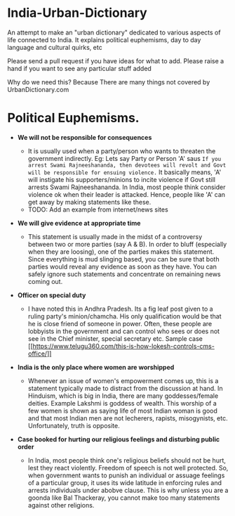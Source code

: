 # India-Urban-Dictionary
An attempt to make an "urban dictionary" dedicated to various aspects of life connected to India.
It explains political euphemisms, day to day language and cultural quirks, etc

Please send a pull request if you have ideas for what to add. 
Please raise a hand if you want to see any particular stuff added

Why do we need this?
Because There are many things not covered by UrbanDictionary.com

# Political Euphemisms.

* **We will not be responsible for consequences**
  * It is usually used when a party/person who wants to threaten the government indirectly. Eg: Lets say Party or Person 'A' saus `If you arrest Swami Rajneeshananda, then devotees will revolt and Govt will be responsible for ensuing violence.` It basically means, 'A' will instigate his supporters/minions to incite violence if Govt still arrests Swami Rajneeshananda. In India, most people think consider violence ok when their leader is attacked. Hence, people like 'A' can get away by making statements like these.
   * TODO: Add an example from internet/news sites

* **We will give evidence at appropriate time**
  * This statement is usually made in the midst of a controversy between two or more parties (say A & B). In order to bluff (especially when they are loosing), one of the parties makes this statement. Since everything is mud slinging based, you can be sure that both parties would reveal any evidence as soon as they have. You can safely ignore such statements and concentrate on remaining news coming out.
  
* **Officer on special duty**
  * I have noted this in Andhra Pradesh. Its a fig leaf post given to a ruling party's minion/chamcha. His only qualification would be that he is close friend of someone in power. Often, these people are lobbyists in the government and can control who sees or does not see in the Chief minister, special secretary etc. Sample case
  [[https://www.telugu360.com/this-is-how-lokesh-controls-cms-office/]]
  
* **India is the only place where women are worshipped**
  * Whenever an issue of women's empowerment comes up, this is a statement typically made to distract from the discussion at hand. In Hinduism, which is big in India, there are many goddesses/female deities. Example Lakshmi is goddess of wealth. This worship of a few women is shown as saying life of most Indian woman is good and that most Indian men are not lecherers, rapists, misogynists, etc. Unfortunately, truth is opposite.
  
* **Case booked for hurting our religious feelings and disturbing public order**
  * In India, most people think one's religious beliefs should not be hurt, lest they react violently. Freedom of speech is not well protected. So, when government wants to punish an individual or assuage feelings of a particular group, it uses its wide latitude in enforcing rules and arrests individuals under abobve clause. This is why unless you are a goonda like Bal Thackeray, you cannot make too many statements against other religions.
  
  
  
  
  
  
  
  
  
    
